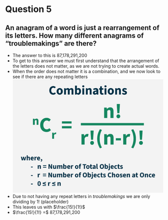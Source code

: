 # Question 5

## An anagram of a word is just a rearrangement of its letters. How many different anagrams of “troublemakings” are there?
- The answer to this is 87,178,291,200
- To get to this answer we must first understand that the arrangement of the letters does not matter, as we are not trying to create actual words.
- When the order does not matter it is a combination, and we now look to see if there are any repeating letters
![Pic of combination formula](./Combination.png)
- Due to not having any repeat letters in *troublemakings* we are only dividing by 1! (placeholder)
- This leaves us with $\frac{15!}{1!}$ 
- $\frac{15!}{1!} =$ 87,178,291,200